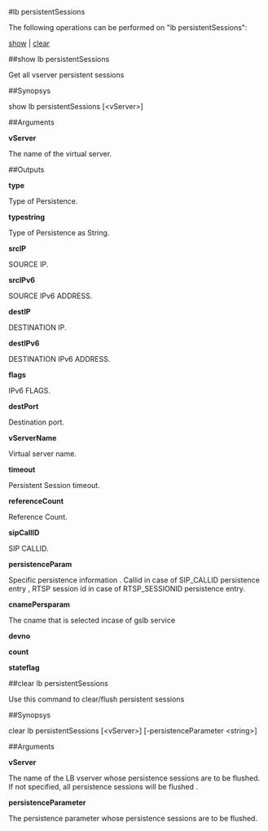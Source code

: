 #lb persistentSessions

The following operations can be performed on "lb persistentSessions":


[show](#show-lb-persistentsessions) | [clear](#clear-lb-persistentsessions)

##show lb persistentSessions

Get all vserver persistent sessions


##Synopsys

show lb persistentSessions [&lt;vServer>]


##Arguments

<b>vServer</b>
The name of the virtual server.



##Outputs

<b>type</b>
Type of Persistence.

<b>typestring</b>
Type of Persistence as String.

<b>srcIP</b>
SOURCE IP.

<b>srcIPv6</b>
SOURCE IPv6 ADDRESS.

<b>destIP</b>
DESTINATION IP.

<b>destIPv6</b>
DESTINATION IPv6 ADDRESS.

<b>flags</b>
IPv6 FLAGS.

<b>destPort</b>
Destination port.

<b>vServerName</b>
Virtual server name.

<b>timeout</b>
Persistent Session timeout.

<b>referenceCount</b>
Reference Count.

<b>sipCallID</b>
SIP CALLID.

<b>persistenceParam</b>
Specific persistence information . Callid in case of SIP_CALLID persistence entry , RTSP session id in case of RTSP_SESSIONID persistence entry.

<b>cnamePersparam</b>
The cname that is selected incase of gslb service

<b>devno</b>

<b>count</b>

<b>stateflag</b>



##clear lb persistentSessions

Use this command to clear/flush persistent sessions


##Synopsys

clear lb persistentSessions [&lt;vServer>] [-persistenceParameter &lt;string>]


##Arguments

<b>vServer</b>
The name of the LB vserver whose persistence sessions are to be flushed. If not specified, all persistence sessions will be flushed .

<b>persistenceParameter</b>
The persistence parameter whose persistence sessions are to be flushed.



